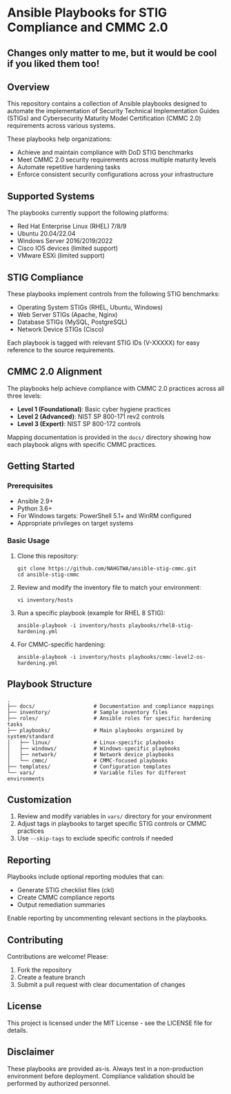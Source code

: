 # Ansible Playbooks for STIG Compliance and CMMC 2.0
## Changes only matter to me, but it would be cool if you liked them too!
## Overview

This repository contains a collection of Ansible playbooks designed to automate the implementation of Security Technical Implementation Guides (STIGs) and Cybersecurity Maturity Model Certification (CMMC 2.0) requirements across various systems.

These playbooks help organizations:
- Achieve and maintain compliance with DoD STIG benchmarks
- Meet CMMC 2.0 security requirements across multiple maturity levels
- Automate repetitive hardening tasks
- Enforce consistent security configurations across your infrastructure

## Supported Systems

The playbooks currently support the following platforms:
- Red Hat Enterprise Linux (RHEL) 7/8/9
- Ubuntu 20.04/22.04
- Windows Server 2016/2019/2022
- Cisco IOS devices (limited support)
- VMware ESXi (limited support)

## STIG Compliance

These playbooks implement controls from the following STIG benchmarks:
- Operating System STIGs (RHEL, Ubuntu, Windows)
- Web Server STIGs (Apache, Nginx)
- Database STIGs (MySQL, PostgreSQL)
- Network Device STIGs (Cisco)

Each playbook is tagged with relevant STIG IDs (V-XXXXX) for easy reference to the source requirements.

## CMMC 2.0 Alignment

The playbooks help achieve compliance with CMMC 2.0 practices across all three levels:
- **Level 1 (Foundational)**: Basic cyber hygiene practices
- **Level 2 (Advanced)**: NIST SP 800-171 rev2 controls
- **Level 3 (Expert)**: NIST SP 800-172 controls

Mapping documentation is provided in the `docs/` directory showing how each playbook aligns with specific CMMC practices.

## Getting Started

### Prerequisites
- Ansible 2.9+
- Python 3.6+
- For Windows targets: PowerShell 5.1+ and WinRM configured
- Appropriate privileges on target systems

### Basic Usage

1. Clone this repository:
   ```
   git clone https://github.com/NAHGTWA/ansible-stig-cmmc.git
   cd ansible-stig-cmmc
   ```

2. Review and modify the inventory file to match your environment:
   ```
   vi inventory/hosts
   ```

3. Run a specific playbook (example for RHEL 8 STIG):
   ```
   ansible-playbook -i inventory/hosts playbooks/rhel8-stig-hardening.yml
   ```

4. For CMMC-specific hardening:
   ```
   ansible-playbook -i inventory/hosts playbooks/cmmc-level2-os-hardening.yml
   ```

## Playbook Structure

```
.
├── docs/                   # Documentation and compliance mappings
├── inventory/              # Sample inventory files
├── roles/                  # Ansible roles for specific hardening tasks
├── playbooks/              # Main playbooks organized by system/standard
│   ├── linux/              # Linux-specific playbooks
│   ├── windows/            # Windows-specific playbooks
│   ├── network/            # Network device playbooks
│   └── cmmc/               # CMMC-focused playbooks
├── templates/              # Configuration templates
└── vars/                   # Variable files for different environments
```

## Customization

1. Review and modify variables in `vars/` directory for your environment
2. Adjust tags in playbooks to target specific STIG controls or CMMC practices
3. Use `--skip-tags` to exclude specific controls if needed

## Reporting

Playbooks include optional reporting modules that can:
- Generate STIG checklist files (ckl)
- Create CMMC compliance reports
- Output remediation summaries

Enable reporting by uncommenting relevant sections in the playbooks.

## Contributing

Contributions are welcome! Please:
1. Fork the repository
2. Create a feature branch
3. Submit a pull request with clear documentation of changes

## License

This project is licensed under the MIT License - see the LICENSE file for details.

## Disclaimer

These playbooks are provided as-is. Always test in a non-production environment before deployment. Compliance validation should be performed by authorized personnel.
